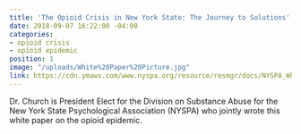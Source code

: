 ```yaml
---
title: 'The Opioid Crisis in New York State: The Journey to Solutions'
date: 2018-09-07 16:22:00 -04:00
categories:
- opioid crisis
- opioid epidemic
position: 1
image: "/uploads/White%20Paper%20Picture.jpg"
link: https://cdn.ymaws.com/www.nyspa.org/resource/resmgr/docs/NYSPA_White_Paper_Opioid_Epi.pdf
---
```


Dr. Church is President Elect for the Division on Substance Abuse for the New York State Psychological Association (NYSPA) who jointly wrote this white paper on the opioid epidemic.
